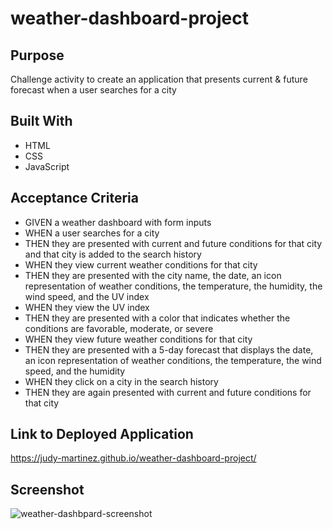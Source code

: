 # weather-dashboard-project

## Purpose
Challenge activity to create an application that presents current & future forecast when a user searches for a city

## Built With
* HTML
* CSS 
* JavaScript

## Acceptance Criteria
* GIVEN a weather dashboard with form inputs
* WHEN a user searches for a city
* THEN they are presented with current and future conditions for that city and that city is added to the search history
* WHEN they view current weather conditions for that city
* THEN they are presented with the city name, the date, an icon representation of weather conditions, the temperature, the humidity, the wind speed, and the UV index
* WHEN they view the UV index
* THEN they are presented with a color that indicates whether the conditions are favorable, moderate, or severe
* WHEN they view future weather conditions for that city
* THEN they are presented with a 5-day forecast that displays the date, an icon representation of weather conditions, the temperature, the wind speed, and the humidity
* WHEN they click on a city in the search history
* THEN they are again presented with current and future conditions for that city

## Link to Deployed Application
https://judy-martinez.github.io/weather-dashboard-project/

## Screenshot
![weather-dashbpard-screenshot](https://user-images.githubusercontent.com/93234615/155929510-2aaa2118-c5e4-48aa-af0c-d4d84ea6fab0.png)
